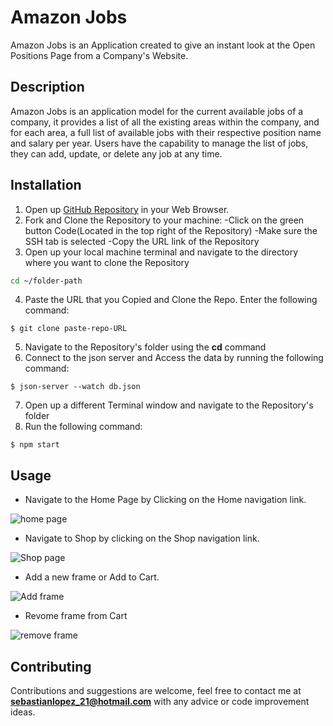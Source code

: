 # Amazon Jobs

Amazon Jobs is an Application created to give an instant look at the Open Positions Page from a Company's Website.

## Description 

Amazon Jobs is an application model for the current available jobs of a company, it provides a list of all the existing areas within the company, and for each area, a full list of available jobs with their respective position name and salary per year. Users have the capability to manage the list of jobs, they can add, update, or delete any job at any time.

## Installation

1. Open up [GitHub Repository](https://github.com/Jsebas0721/final-project-eyeware-shop) in your Web Browser.
2. Fork and Clone the Repository to your machine:
    -Click on the green button Code(Located in the top right of the Repository)
    -Make sure the SSH tab is selected
    -Copy the URL link of the Repository
3. Open up your local machine terminal and navigate to the directory where you want to clone the Repository 
```bash
cd ~/folder-path
```
4. Paste the URL that you Copied and Clone the Repo. Enter the following command: 
```
$ git clone paste-repo-URL
```
5. Navigate to the Repository's folder using the **cd** command
6. Connect to the json server and Access the data by running the following command:
```
$ json-server --watch db.json
``` 
7. Open up a different Terminal window and navigate to the Repository's folder
8. Run the following command:
```
$ npm start
```

## Usage

- Navigate to the Home Page by Clicking on the Home navigation link.

![home page](https://user-images.githubusercontent.com/108071188/210832003-d8ec63e6-160d-434b-a968-ac6ea788982b.png)

- Navigate to Shop by clicking on the Shop navigation link.

![Shop page](https://user-images.githubusercontent.com/108071188/210833592-8735b281-f726-49d3-b1bd-8df0caca58a9.png)

- Add a new frame or Add to Cart.

![Add frame](https://user-images.githubusercontent.com/108071188/210834932-204264b3-f609-41c8-b38f-237950b1ecf0.png)

- Revome frame from Cart

![remove frame](https://user-images.githubusercontent.com/108071188/210917675-7c4d7b6c-93fc-4fd7-91e4-88a12ba7a0b6.png)


## Contributing

Contributions and suggestions are welcome, feel free to contact me at **sebastianlopez_21@hotmail.com** with any advice or code improvement ideas.